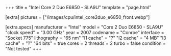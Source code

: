 +++
title     = "Intel Core 2 Duo E6850 - SLA9U"
template  = "page.html"

[extra]
pictures  = ["/images/cpu/intel_core2duo_e6850_front.webp"]

  [extra.specs]
  manufacturer  = "Intel"
  model         = "Core 2 Duo E6850 - SLA9U"
  "clock speed" = "3.00 GHz"
  year          = 2007
  codename      = "Conroe"
  interface     = "Socket 775"
  lithography   = "65 nm"
  "l1 cache"    = "?"
  "l2 cache"    = "4 MB"
  "l3 cache"    = "?"
  "64 bits"     = true
  cores         = 2
  threads       = 2
  turbo         = false
  condition     = "Not tested"
+++
